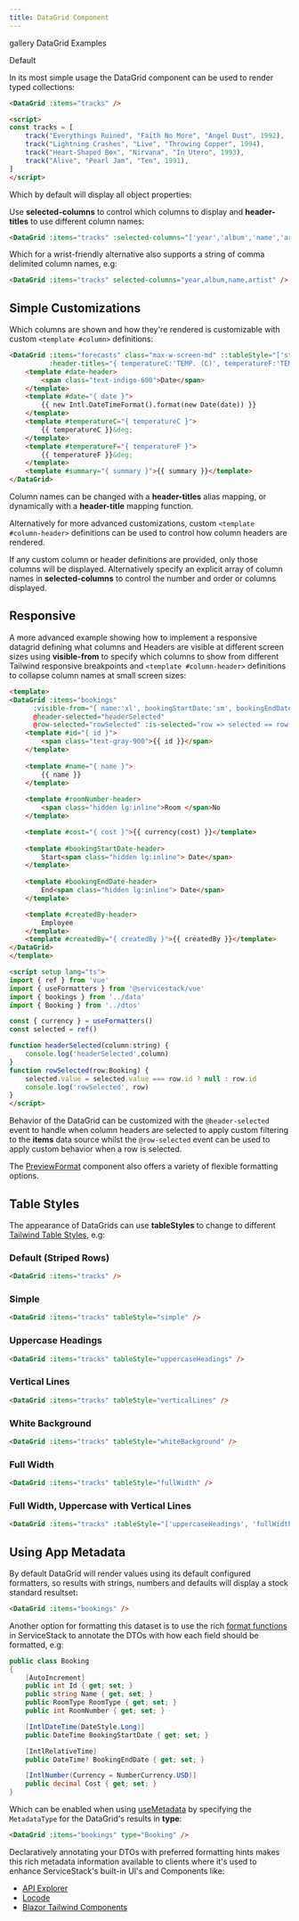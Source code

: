 ```yaml
---
title: DataGrid Component
---
```


<link rel="stylesheet" href="/css/tailwind-components.css">

<script setup>
import { Icon } from "@iconify/vue"
import ApiReference from "../../src/components/ApiReference.vue"
import Default from "../../src/gallery/datagrid/Default.vue"
import Custom from "../../src/gallery/datagrid/Custom.vue"
import Responsive from "../../src/gallery/datagrid/Responsive.vue"
import { tracks } from "../../src/gallery/data.ts"
import metadata from "../../src/gallery/metadata.json"
import bookings from "../../src/gallery/bookings.json"
import Formatters from '../../.vitepress/includes/vue/formatters.md'

import { useMetadata } from '@servicestack/vue'
const { setMetadata } = useMetadata()
setMetadata(metadata)
</script>

<Breadcrumbs class="not-prose mt-4" home-href="/vue/">
  <Breadcrumb href="/vue/gallery/">gallery</Breadcrumb>
  <Breadcrumb>DataGrid Examples</Breadcrumb>
</Breadcrumbs>

<ApiReference Component="DataGrid<Model>">Default</ApiReference>

In its most simple usage the DataGrid component can be used to render typed collections:

```html
<DataGrid :items="tracks" />

<script>
const tracks = [
    track("Everythings Ruined", "Faith No More", "Angel Dust", 1992),
    track("Lightning Crashes", "Live", "Throwing Copper", 1994),
    track("Heart-Shaped Box", "Nirvana", "In Utero", 1993),
    track("Alive", "Pearl Jam", "Ten", 1991),
]
</script>
```

Which by default will display all object properties:

<DataGrid :items="tracks" class="mb-4" />

Use **selected-columns** to control which columns to display and **header-titles** to use different column names:

```html
<DataGrid :items="tracks" :selected-columns="['year','album','name','artist']" :header-titles="{ name:'Track' }" />
```
<DataGrid :items="tracks" :selected-columns="['year','album','name','artist']" :header-titles="{ name:'Track' }" class="mb-4" />

Which for a wrist-friendly alternative also supports a string of comma delimited column names, e.g:

```html
<DataGrid :items="tracks" selected-columns="year,album,name,artist" />
```

<h2 class="pt-8 mb-4 text-2xl font-semibold text-gray-900 dark:text-gray-100">
  Simple Customizations
</h2>

Which columns are shown and how they're rendered is customizable with custom `<template #column>` definitions:

```html
<DataGrid :items="forecasts" class="max-w-screen-md" ::tableStyle="['stripedRows','uppercaseHeadings']"
          :header-titles="{ temperatureC:'TEMP. (C)', temperatureF:'TEMP. (F)' }">
    <template #date-header>
        <span class="text-indigo-600">Date</span>
    </template>
    <template #date="{ date }">
        {{ new Intl.DateTimeFormat().format(new Date(date)) }}
    </template>
    <template #temperatureC="{ temperatureC }">
        {{ temperatureC }}&deg;
    </template>
    <template #temperatureF="{ temperatureF }">
        {{ temperatureF }}&deg;
    </template>
    <template #summary="{ summary }">{{ summary }}</template>
</DataGrid>
```

<Custom class="mb-4" />

Column names can be changed with a **header-titles** alias mapping, or dynamically with a **header-title** mapping function.

Alternatively for more advanced customizations, custom `<template #column-header>` definitions can be used 
to control how column headers are rendered.

If any custom column or header definitions are provided, only those columns will be displayed. 
Alternatively specify an explicit array of column names in **selected-columns**
to control the number and order or columns displayed.

<h2 class="pt-4 mb-4 text-2xl font-semibold text-gray-900 dark:text-gray-100">
    Responsive
</h2>

A more advanced example showing how to implement a responsive datagrid defining what columns and Headers
are visible at different screen sizes using **visible-from** to specify which columns to show 
from different Tailwind responsive breakpoints and `<template #column-header>` definitions to 
collapse column names at small screen sizes:

```html
<template>
<DataGrid :items="bookings" 
      :visible-from="{ name:'xl', bookingStartDate:'sm', bookingEndDate:'xl' }"
      @header-selected="headerSelected"
      @row-selected="rowSelected" :is-selected="row => selected == row.id">
    <template #id="{ id }">
        <span class="text-gray-900">{{ id }}</span>
    </template>
    
    <template #name="{ name }">
        {{ name }}
    </template>
    
    <template #roomNumber-header>
        <span class="hidden lg:inline">Room </span>No
    </template>

    <template #cost="{ cost }">{{ currency(cost) }}</template>
    
    <template #bookingStartDate-header>
        Start<span class="hidden lg:inline"> Date</span>
    </template>
    
    <template #bookingEndDate-header>
        End<span class="hidden lg:inline"> Date</span>
    </template>

    <template #createdBy-header>
        Employee
    </template>
    <template #createdBy="{ createdBy }">{{ createdBy }}</template>
</DataGrid>
</template>

<script setup lang="ts">
import { ref } from 'vue'
import { useFormatters } from '@servicestack/vue'
import { bookings } from '../data'
import { Booking } from '../dtos'

const { currency } = useFormatters()
const selected = ref()

function headerSelected(column:string) {
    console.log('headerSelected',column)
}
function rowSelected(row:Booking) {
    selected.value = selected.value === row.id ? null : row.id
    console.log('rowSelected', row)
}
</script>
```

<Responsive class="mb-4" />

Behavior of the DataGrid can be customized with the `@header-selected` event to handle when column headers are selected to 
apply custom filtering to the **items** data source whilst the `@row-selected` event can be used to apply custom behavior 
when a row is selected.

<Formatters />

The [PreviewFormat](/vue/gallery/formats) component also offers a variety of flexible formatting options.

<h2 id="table-styles" class="mt-8 mb-4 text-2xl font-semibold text-gray-900 dark:text-gray-100">
    Table Styles
</h2>

The appearance of DataGrids can use **tableStyles** to change to different
[Tailwind Table Styles](https://tailwindui.com/components/application-ui/lists/tables), e.g:

<h3 class="my-4 text-lg font-semibold">Default (Striped Rows)</h3>

```html
<DataGrid :items="tracks" />
```

<DataGrid :items="tracks" />

<h3 class="my-4 text-lg font-semibold">Simple</h3>

```html
<DataGrid :items="tracks" tableStyle="simple" />
```

<DataGrid :items="tracks" tableStyle="simple" />

<h3 class="my-4 text-lg font-semibold">Uppercase Headings</h3>

```html
<DataGrid :items="tracks" tableStyle="uppercaseHeadings" />
```

<DataGrid :items="tracks" tableStyle="uppercaseHeadings" />

<h3 class="my-4 text-lg font-semibold">Vertical Lines</h3>

```html
<DataGrid :items="tracks" tableStyle="verticalLines" />
```

<DataGrid :items="tracks" tableStyle="verticalLines" />

<h3 class="my-4 text-lg font-semibold">White Background</h3>

```html
<DataGrid :items="tracks" tableStyle="whiteBackground" />
```

<DataGrid :items="tracks" tableStyle="whiteBackground" />

<h3 class="my-4 text-lg font-semibold">Full Width</h3>

```html
<DataGrid :items="tracks" tableStyle="fullWidth" />
```

<DataGrid :items="tracks" tableStyle="fullWidth" />

<h3 class="my-4 text-lg font-semibold">Full Width, Uppercase with Vertical Lines</h3>

```html
<DataGrid :items="tracks" :tableStyle="['uppercaseHeadings', 'fullWidth', 'verticalLines']" />
```

<DataGrid :items="tracks" :tableStyle="['uppercaseHeadings', 'fullWidth', 'verticalLines']" />



<h2 id="app-metadata" class="mt-8 mb-4 text-2xl font-semibold text-gray-900 dark:text-gray-100">
    Using App Metadata
</h2>

By default DataGrid will render values using its default configured formatters, so results with strings, numbers and defaults
will display a stock standard resultset:

```html
<DataGrid :items="bookings" />
```
<DataGrid :items="bookings" class="mb-4" />

Another option for formatting this dataset is to use the rich [format functions](/locode/formatters) in ServiceStack
to annotate the DTOs with how each field should be formatted, e.g:

```csharp
public class Booking
{
    [AutoIncrement]
    public int Id { get; set; }
    public string Name { get; set; }
    public RoomType RoomType { get; set; }
    public int RoomNumber { get; set; }

    [IntlDateTime(DateStyle.Long)]
    public DateTime BookingStartDate { get; set; }

    [IntlRelativeTime]
    public DateTime? BookingEndDate { get; set; }

    [IntlNumber(Currency = NumberCurrency.USD)]
    public decimal Cost { get; set; }
}
```

Which can be enabled when using [useMetadata](/vue/use-metadata.md) by specifying the `MetadataType` for the DataGrid's results in **type**:

```html
<DataGrid :items="bookings" type="Booking" />
```

<DataGrid :items="bookings" type="Booking" class="mb-4" />

Declaratively annotating your DTOs with preferred formatting hints makes this rich metadata information available to clients where
it's used to enhance ServiceStack's built-in UI's and Components like:

 - [API Explorer](/api-explorer)
 - [Locode](/locode/)
 - [Blazor Tailwind Components](/templates-blazor-components)

